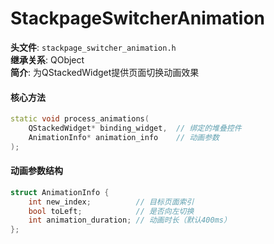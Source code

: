# **StackpageSwitcherAnimation**  

**头文件**: `stackpage_switcher_animation.h`  
**继承关系**: QObject  
**简介**: 为QStackedWidget提供页面切换动画效果  

#### **核心方法**  

```cpp
static void process_animations(
    QStackedWidget* binding_widget,  // 绑定的堆叠控件
    AnimationInfo* animation_info    // 动画参数
);
```

#### **动画参数结构**  

```cpp
struct AnimationInfo {
    int new_index;          // 目标页面索引
    bool toLeft;            // 是否向左切换
    int animation_duration; // 动画时长（默认400ms）
};
```

